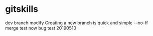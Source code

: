 # gitskills
dev branch modify
Creating a new branch is quick and simple
--no-ff merge test
now bug test 20190510
